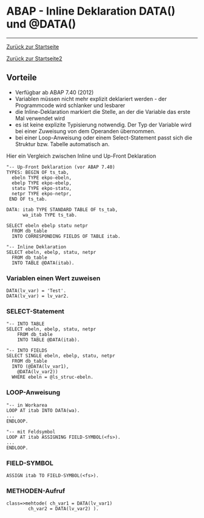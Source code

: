 # ABAP - Inline Deklaration DATA() und @DATA()
---

[Zurück zur Startseite](/index.md)

[Zurück zur Startseite2](https://wolfgangzeller.github.io/ABAP-for-SAP-BW/)

## Vorteile
- Verfügbar ab ABAP 7.40 (2012)
- Variablen müssen nicht mehr explizit deklariert werden - der Programmcode wird schlanker und lesbarer
- die Inline-Deklaration markiert die Stelle, an der die Variable das erste Mal verwendet wird
- es ist keine explizite Typisierung notwendig. Der Typ der Variable wird bei einer Zuweisung von dem Operanden übernommen.
- bei einer Loop-Anweisung oder einem Select-Statement passt sich die Struktur bzw. Tabelle automatisch an.

Hier ein Vergleich zwischen Inline und Up-Front Deklaration
```abap
"-- Up-Front Deklaration (vor ABAP 7.40)
TYPES: BEGIN OF ts_tab,
  ebeln TYPE ekpo-ebeln,
  ebelp TYPE ekpo-ebelp,
  statu TYPE ekpo-statu,
  netpr TYPE ekpo-netpr,
 END OF ts_tab.

DATA: itab TYPE STANDARD TABLE OF ts_tab,
      wa_itab TYPE ts_tab.

SELECT ebeln ebelp statu netpr
  FROM db_table
  INTO CORRESPONDING FIELDS OF TABLE itab.
```  
```abap
"-- Inline Deklaration
SELECT ebeln, ebelp, statu, netpr
  FROM db_table
  INTO TABLE @DATA(itab).
```

### Variablen einen Wert zuweisen
```abap
DATA(lv_var) = 'Test'.
DATA(lv_var) = lv_var2.
```
### SELECT-Statement
```abap
"-- INTO TABLE
SELECT ebeln, ebelp, statu, netpr
	FROM db_table
	INTO TABLE @DATA(itab).
	
"-- INTO FIELDS
SELECT SINGLE ebeln, ebelp, statu, netpr
  FROM db_table
  INTO (@DATA(lv_var1),
	@DATA(lv_var2))
  WHERE ebeln = @ls_struc-ebeln.
```
### LOOP-Anweisung
```abap
"-- in Workarea
LOOP AT itab INTO DATA(wa).
...
ENDLOOP.

"-- mit Feldsymbol
LOOP AT itab ASSIGNING FIELD-SYMBOL(<fs>).
...
ENDLOOP.
```
### FIELD-SYMBOL
```abap
ASSIGN itab TO FIELD-SYMBOL(<fs>).
```
### METHODEN-Aufruf
```abap
class=>mehtode( ch_var1 = DATA(lv_var1)
		ch_var2 = DATA(lv_var2) ).
```
